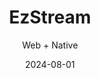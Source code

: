 ---
title: EzStream
subtitle: Web + Native
date: 2024-08-01
description: The FTL protocol was recently removed from most streaming software. With the help of some wonderful, modern WebRTC libraries I was able to write a new private streaming service for my friend group to use.
icon: todo.svg
---